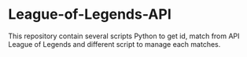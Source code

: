 # League-of-Legends-API

This repository contain several scripts Python to get id, match from API League of Legends and different script to manage each matches.
